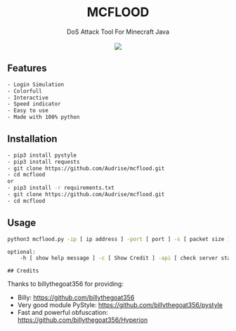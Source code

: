<h1 align="center">MCFLOOD</h1>

<div align=center>
    DoS Attack Tool For Minecraft Java
</div>
<br>
<div align=center>
    <img src="https://img.shields.io/badge/Python-FFDD00?style=for-the-badge&logo=python&logoColor=blue"/>
</div>

   ## Features
```sh
- Login Simulation
- Colorfull
- Interactive
- Speed indicator
- Easy to use
- Made with 100% python 
```
   ## Installation
```sh
- pip3 install pystyle
- pip3 install requests
- git clone https://github.com/Audrise/mcflood.git
- cd mcflood
or
- pip3 install -r requirements.txt
- git clone https://github.com/Audrise/mcflood.git
- cd mcflood
```
   ## Usage
```sh
python3 mcflood.py -ip [ ip address ] -port [ port ] -s [ packet size ] -t [ threads ] -d [ duration ] -p [ protocol ] -l [ login simulation ]

optional:
    -h [ show help message ] -c [ Show Credit ] -api [ check server status ]
```
    ## Credits
Thanks to billythegoat356 for providing:
- Billy: https://github.com/billythegoat356
- Very good module PyStyle: https://github.com/billythegoat356/pystyle
- Fast and powerful obfuscation: https://github.com/billythegoat356/Hyperion